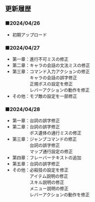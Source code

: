 ## 更新履歴
### ■2024/04/26
<ul>
<li>初期アップロード</li>
</ul>

### ■2024/04/27
<ul>
<li>第一章：進行不可ミスの修正</li>
<li>第二章：キャラの会話の文法ミスの修正</li>
<li>第三章：コマンド入力アクションの修正<br>　　　　キャラの会話の誤字修正<br>　　　　正規ボスの設定を修正<br>　　　　レバーアクションの動作を修正</li>
<li>その他：モブ敵の設定を一部修正</li>
</ul>

### ■2024/04/28
<ul>
<li>第一章：台詞の誤字修正</li>
<li>第二章：台詞の誤字修正<br>　　　　ボス遺体の通行ミスの修正</li>
<li>第三章：ジャンプコマンドの修正<br>　　　　台詞の誤字修正<br>　　　　マップ通行設定の修正</li>
<li>第四章：フレーバーテキストの追加</li>
<li>第五章：台詞の誤字修正</li>
<li>その他：必殺技の設定を修正<br>　　　　アイテム説明の修正<br>　　　　スキル説明の修正<br>　　　　メニュー説明の修正<br>　　　　レバーアクションの動作を修正</li>
</ul>
